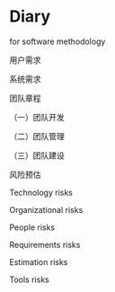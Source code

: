 # Diary
for software methodology

用户需求

系统需求

团队章程

（一）团队开发

（二）团队管理

（三）团队建设

风险预估

Technology risks

Organizational risks

People risks

Requirements risks

Estimation risks

Tools risks
